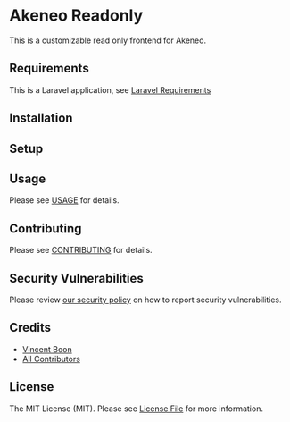 # Akeneo Readonly

This is a customizable read only frontend for Akeneo.

## Requirements

This is a Laravel application, see [Laravel Requirements](https://laravel.com/docs/master/deployment#server-requirements)

## Installation

## Setup

## Usage

Please see [USAGE](docs/USAGE.md) for details.

## Contributing

Please see [CONTRIBUTING](.github/CONTRIBUTING.md) for details.

## Security Vulnerabilities

Please review [our security policy](../../security/policy) on how to report security vulnerabilities.

## Credits

- [Vincent Boon](https://github.com/VincentBean)
- [All Contributors](../../contributors)

## License

The MIT License (MIT). Please see [License File](LICENSE.md) for more information.

